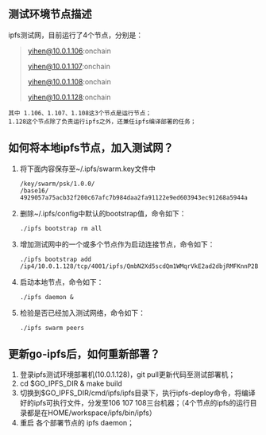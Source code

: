 ## 测试环境节点描述

ipfs测试网，目前运行了4个节点，分别是：

> yihen@10.0.1.106:onchain
>
> yihen@10.0.1.107:onchain
>
> yihen@10.0.1.108:onchain
>
> yihen@10.0.1.128:onchain

```
其中 1.106、1.107、1.108这3个节点是运行节点；
1.128这个节点除了负责运行ipfs之外，还兼任ipfs编译部署的任务；
```



## 如何将本地ipfs节点，加入测试网？

1. 将下面内容保存至~/.ipfs/swarm.key文件中

   ```
   /key/swarm/psk/1.0.0/
   /base16/
   4929057a75acb32f200c67afc7b984daa2fa91122e9ed603943ec91268a5944a
   ```

2. 删除~/.ipfs/config中默认的bootstrap值，命令如下：

   ```
   ./ipfs bootstrap rm all
   ```

3. 增加测试网中的一个或多个节点作为启动连接节点，命令如下：

   ```
   ./ipfs bootstrap add /ip4/10.0.1.128/tcp/4001/ipfs/QmbN2Xd5scdQm1WMqrVkE2ad2dbjRMFKnnP2BX2yfhuave
   ```

4. 启动本地节点，命令如下：

   ```
   ./ipfs daemon &
   ```

5. 检验是否已经加入测试网络，命令如下：

   ```
   ./ipfs swarm peers
   ```

   

## 更新go-ipfs后，如何重新部署？

1. 登录ipfs测试环境部署机(10.0.1.128)，git pull更新代码至测试部署机；
2. cd $GO_IPFS_DIR & make build
3. 切换到$GO_IPFS_DIR/cmd/ipfs/ipfs目录下，执行ipfs-deploy命令，将编译好的ipfs可执行文件，分发至106 107 108三台机器；（4个节点的ipfs的运行目录都是在HOME/workspace/ipfs/bin/ipfs）
4. 重启 各个部署节点的 ipfs daemon；